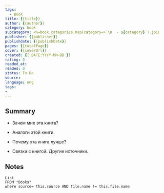 ```yaml
---
tags:
  - Book
title: {{title}} 
author: {{author}}
category: book
subcategory: <%=book.categories.map(category=>`\n  - ${category}`).join('')%>
publisher: {{publisher}}
publishdate: {{publishDate}}
pages: {{totalPage}}
cover: {{coverUrl}}
created: {{ DATE:YYYY-MM-DD }}
rating: 0
readed_at: 
readed: 0
status: To Do
source: 
language: eng
tags:
- 
---
```

## Summary
- Зачем мне эта книга?
	
- Аналоги этой книги.

- Почему эта книга лучше?

- Связки с книгой. Другие источники.

## Notes
```dataview
List 
FROM "Books"
where source= this.source AND file.name != this.file.name
```